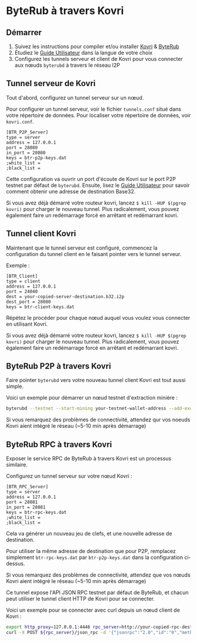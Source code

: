 # ByteRub à travers Kovri

## Démarrer

1. Suivez les instructions pour compiler et/ou installer [Kovri](https://github.com/byterubpay/kovri) & [ByteRub](https://github.com/byterubpay/byterub)
2. Étudiez le [Guide Utilisateur](https://github.com/byterubpay/kovri-docs/blob/master/i18n/fr/user_guide.md) dans la langue de votre choix
3. Configurez les tunnels serveur et client de Kovri pour vous connecter aux nœuds `byterubd` à travers le réseau I2P

## Tunnel serveur de Kovri

Tout d'abord, configurez un tunnel serveur sur un nœud.

Pour configurer un tunnel serveur, voir le fichier `tunnels.conf` situé dans votre répertoire de données. Pour localiser votre répertoire de données, voir `kovri.conf`.

```
[BTR_P2P_Server]
type = server
address = 127.0.0.1
port = 28080
in_port = 28080
keys = btr-p2p-keys.dat
;white_list =
;black_list =
```

Cette configuration va ouvrir un port d'écoute de Kovri sur le port P2P testnet par défaut de `byterubd`. Ensuite, lisez le [Guide Utilisateur](https://github.com/byterubpay/kovri-docs/blob/master/i18n/fr/user_guide.md) pour savoir comment obtenir une adresse de destination Base32.

Si vous avez déjà démarré votre routeur kovri, lancez `$ kill -HUP $(pgrep kovri)` pour charger le nouveau tunnel. Plus radicalement, vous pouvez également faire un redémarrage forcé en arrêtant et redémarrant kovri.

## Tunnel client Kovri

Maintenant que le tunnel serveur est configuré, commencez la configuration du tunnel client en le faisant pointer vers le tunnel serveur.

Exemple :

```
[BTR_Client]
type = client
address = 127.0.0.1
port = 24040
dest = your-copied-server-destination.b32.i2p
dest_port = 28080
keys = btr-client-keys.dat
```

Répétez le procéder pour chaque nœud auquel vous voulez vous connecter en utilisant Kovri.

Si vous avez déjà démarré votre routeur kovri, lancez `$ kill -HUP $(pgrep kovri)` pour charger le nouveau tunnel. Plus radicalement, vous pouvez également faire un redémarrage forcé en arrêtant et redémarrant kovri.

## ByteRub P2P à travers Kovri

Faire pointer `byterubd` vers votre nouveau tunnel client Kovri est tout aussi simple.

Voici un exemple pour démarrer un nœud testnet d'extraction minière :

```bash
byterubd --testnet --start-mining your-testnet-wallet-address --add-exclusive-node 127.0.0.1:24040
```

Si vous remarquez des problèmes de connectivité, attendez qur vos noeuds Kovri aient intégré le réseau (~5-10 min après démarrage)

## ByteRub RPC à travers Kovri

Exposer le service RPC de ByteRub à travers Kovri est un processus similaire.

Configurez un tunnel serveur sur votre nœud Kovri :

```
[BTR_RPC_Server]
type = server
address = 127.0.0.1
port = 28081
in_port = 28081
keys = btr-rpc-keys.dat
;white_list =
;black_list =
```

Cela va générer un nouveau jeu de clefs, et une nouvelle adresse de destination.

Pour utiliser la même adresse de destination que pour P2P, remplacez simplement `btr-rpc-keys.dat` par `btr-p2p-keys.dat` dans la configuration ci-dessus.

Si vous remarquez des problèmes de connectivité, attendez que vos nœuds Kovri aient intégré le réseau (~5-10 min après démarrage)

Ce tunnel expose l'API JSON RPC testnet par défaut de ByteRub, et chacun peut utiliser le tunnel client HTTP de Kovri pour se connecter.

Voici un exemple pour se connecter avec curl depuis un nœud client de Kovri :

```bash
export http_proxy=127.0.0.1:4446 rpc_server=http://your-copied-rpc-destination.b32.i2p:28081
curl -X POST ${rpc_server}/json_rpc -d '{"jsonrpc":"2.0","id":"0","method":"get_height"}' -H 'Content-Type: application/json'
```

